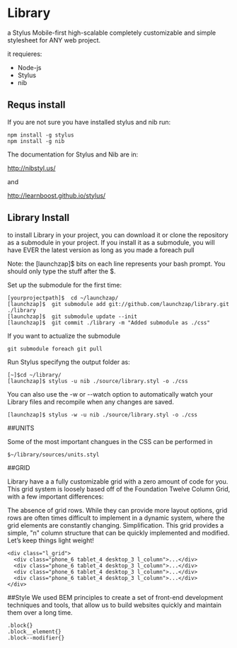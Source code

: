 Library
=======

a Stylus Mobile-first high-scalable completely customizable and simple stylesheet for ANY web project.

it requieres:
* Node-js
* Stylus
* nib

## Requs install

If you are not sure you have installed stylus and nib run:

	npm install -g stylus
	npm install -g nib

The documentation for Stylus and Nib are in:

http://nibstyl.us/

and

http://learnboost.github.io/stylus/

## Library Install

to install Library in your project, you can download it or clone the repository as a submodule in your project.
If you install it as a submodule, you will have EVER the latest version as long as you made a foreach pull

Note: the [launchzap]$ bits on each line represents your bash prompt. You should only type the stuff after the $.


Set up the submodule for the first time:
	
	[yourprojectpath]$  cd ~/launchzap/
	[launchzap]$  git submodule add git://github.com/launchzap/library.git ./library
	[launchzap]$  git submodule update --init
	[launchzap]$  git commit ./library -m "Added submodule as ./css"


If you want to actualize the submodule

	git submodule foreach git pull

Run Stylus specifyng the output folder as:


	[~]$cd ~/library/
	[launchzap]$ stylus -u nib ./source/library.styl -o ./css


You can also use the -w or --watch option to automatically watch your Library files and recompile when any changes are saved.


	[launchzap]$ stylus -w -u nib ./source/library.styl -o ./css


##UNITS

Some of the most important changues in the CSS can be performed in 
	
	$~/library/sources/units.styl



##GRID

Library have a a fully customiz­able grid with a zero amount of code for you.
This grid system is loosely based off of the Foundation Twelve Column Grid, with a few important differences:

The absence of grid rows. While they can provide more layout options, grid rows are often times difficult to implement in a dynamic system, where the grid elements are constantly changing.
Simplification. This grid provides a simple, "n" column structure that can be quickly implemented and modified. Let’s keep things light weight!

	<div class="l_grid">
	  <div class="phone_6 tablet_4 desktop_3 l_column">...</div>
	  <div class="phone_6 tablet_4 desktop_3 l_column">...</div>
	  <div class="phone_6 tablet_4 desktop_3 l_column">...</div>
	  <div class="phone_6 tablet_4 desktop_3 l_column">...</div>
	</div>

##Style
We used BEM principles to create a set of front-end development techniques and tools, that allow us to build websites quickly and maintain them over a long time.

    .block{}
    .block__element{}
    .block--modifier{}
